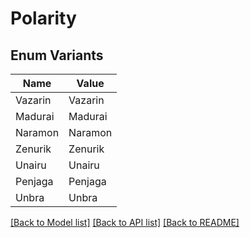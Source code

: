 # Polarity

## Enum Variants

| Name | Value |
|---- | -----|
| Vazarin | Vazarin |
| Madurai | Madurai |
| Naramon | Naramon |
| Zenurik | Zenurik |
| Unairu | Unairu |
| Penjaga | Penjaga |
| Unbra | Unbra |


[[Back to Model list]](../README.md#documentation-for-models) [[Back to API list]](../README.md#documentation-for-api-endpoints) [[Back to README]](../README.md)


